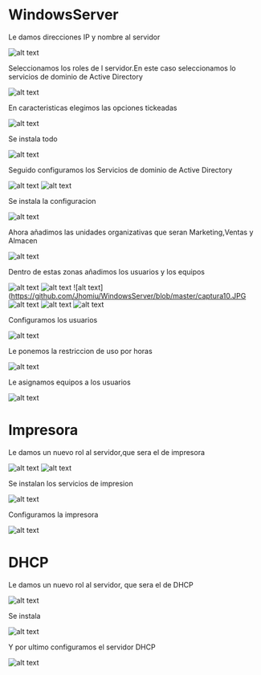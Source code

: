 # WindowsServer
Le damos direcciones IP y nombre al servidor

![alt text](https://github.com/Jhomiu/WindowsServer/blob/master/captura1.JPG)

Seleccionamos los roles de l servidor.En este caso seleccionamos lo servicios de dominio de Active Directory

![alt text](https://github.com/Jhomiu/WindowsServer/blob/master/captura2.JPG)

En caracteristicas elegimos las opciones tickeadas

![alt text](https://github.com/Jhomiu/WindowsServer/blobmaster/captura3.JPG)

Se instala todo

![alt text](https://github.com/Jhomiu/WindowsServer/blob/master/captura4.JPG)

Seguido configuramos los Servicios de dominio de Active Directory

![alt text](https://github.com/Jhomiu/WindowsServer/blob/master/captura5.JPG)
![alt text](https://github.com/Jhomiu/WindowsServer/blob/master/captura6.JPG)

Se instala la configuracion

![alt text](https://github.com/Jhomiu/WindowsServer/blob/master/captura7.JPG)

Ahora añadimos las unidades organizativas que seran Marketing,Ventas y Almacen

![alt text](https://github.com/Jhomiu/WindowsServer/blob/master/captura11.JPG)

Dentro de estas zonas añadimos los usuarios y los equipos

![alt text](https://github.com/Jhomiu/WindowsServer/blob/master/captura8.JPG)
![alt text](https://github.com/Jhomiu/WindowsServer/blob/master/captura9.JPG)
![alt text](https://github.com/Jhomiu/WindowsServer/blob/master/captura10.JPG
![alt text](https://github.com/Jhomiu/WindowsServer/blob/master/captura12.JPG)
![alt text](https://github.com/Jhomiu/WindowsServer/blob/master/captura13.JPG)
![alt text](https://github.com/Jhomiu/WindowsServer/blob/master/captura14.JPG)

Configuramos los usuarios

![alt text](https://github.com/Jhomiu/WindowsServer/blob/master/captura15.JPG)

Le ponemos la restriccion de uso por horas

![alt text](https://github.com/Jhomiu/WindowsServer/blob/master/captura16.JPG)

Le asignamos equipos a los usuarios

![alt text](https://github.com/Jhomiu/WindowsServer/blob/master/captura17.JPG)

# Impresora

Le damos un nuevo rol al servidor,que sera el de impresora

![alt text](https://github.com/Jhomiu/WindowsServer/blob/master/captura18.JPG)
![alt text](https://github.com/Jhomiu/WindowsServer/blob/master/captura19.JPG)

Se instalan los servicios de impresion

![alt text](https://github.com/Jhomiu/WindowsServer/blob/master/captura20.JPG)

Configuramos la impresora

![alt text](https://github.com/Jhomiu/WindowsServer/blob/master/captura21.JPG)

# DHCP
Le damos un nuevo rol al servidor, que sera el de DHCP

![alt text](https://github.com/Jhomiu/WindowsServer/blob/master/captura22.JPG)

Se instala

![alt text](https://github.com/Jhomiu/WindowsServer/blob/master/captura23.JPG)

Y por ultimo configuramos el servidor DHCP

![alt text](https://github.com/Jhomiu/WindowsServer/blob/master/captura24.JPG)




















